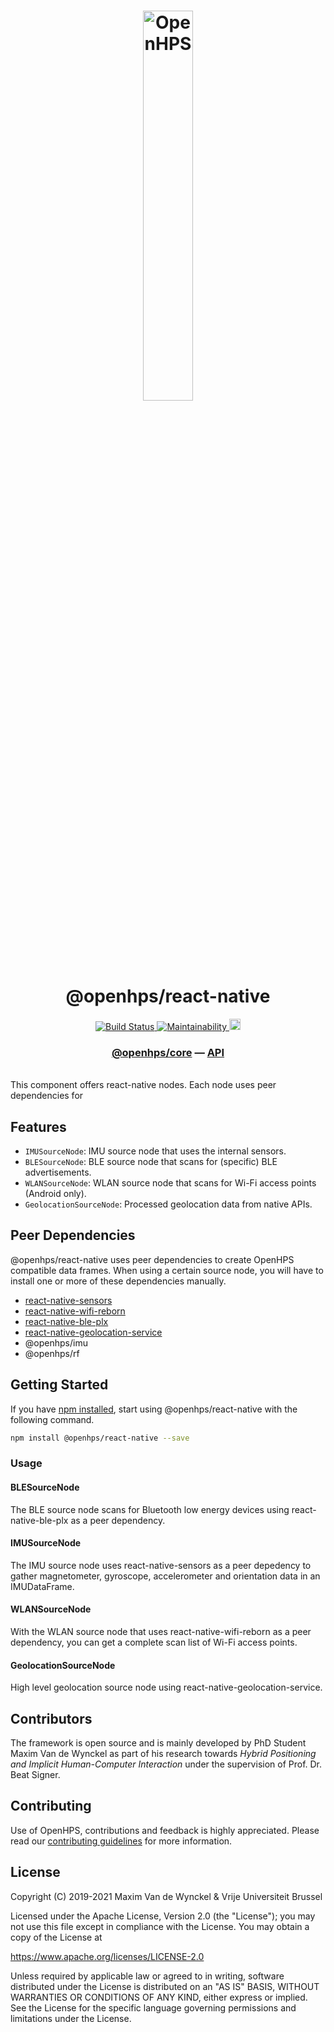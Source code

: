 <h1 align="center">
  <img alt="OpenHPS" src="https://openhps.org/images/logo_text-512.png" width="40%" /><br />
  @openhps/react-native
</h1>
<p align="center">
    <a href="https://github.com/OpenHPS/openhps-react-native/actions/workflows/main.yml" target="_blank">
        <img alt="Build Status" src="https://github.com/OpenHPS/openhps-react-native/actions/workflows/main.yml/badge.svg">
    </a>
    <a href="https://codeclimate.com/github/OpenHPS/openhps-react-native/" target="_blank">
        <img alt="Maintainability" src="https://img.shields.io/codeclimate/maintainability/OpenHPS/openhps-react-native">
    </a>
    <a href="https://badge.fury.io/js/@openhps%2Freact-native">
        <img src="https://badge.fury.io/js/@openhps%2Freact-native.svg" alt="npm version" height="18">
    </a>
</p>

<h3 align="center">
    <a href="https://github.com/OpenHPS/openhps-core">@openhps/core</a> &mdash; <a href="https://openhps.org/docs/react-native">API</a>
</h3>

<br />
This component offers react-native nodes. Each node uses peer dependencies for

## Features
- ```IMUSourceNode```: IMU source node that uses the internal sensors.
- ```BLESourceNode```: BLE source node that scans for (specific) BLE advertisements.
- ```WLANSourceNode```: WLAN source node that scans for Wi-Fi access points (Android only).
- ```GeolocationSourceNode```: Processed geolocation data from native APIs.

## Peer Dependencies
@openhps/react-native uses peer dependencies to create OpenHPS compatible data frames. When using a certain source node, you will have to install one or more of these dependencies manually.
- [react-native-sensors](https://www.npmjs.com/package/react-native-sensors)
- [react-native-wifi-reborn](https://www.npmjs.com/package/react-native-wifi-reborn)
- [react-native-ble-plx](https://www.npmjs.com/package/react-native-ble-plx)
- [react-native-geolocation-service](https://www.npmjs.com/package/react-native-geolocation-service)
- @openhps/imu
- @openhps/rf

## Getting Started
If you have [npm installed](https://www.npmjs.com/get-npm), start using @openhps/react-native with the following command.
```bash
npm install @openhps/react-native --save
```
### Usage

#### BLESourceNode
The BLE source node scans for Bluetooth low energy devices using react-native-ble-plx as a peer dependency.

#### IMUSourceNode
The IMU source node uses react-native-sensors as a peer depedency to gather magnetometer, gyroscope, accelerometer and orientation data in an IMUDataFrame.

#### WLANSourceNode
With the WLAN source node that uses react-native-wifi-reborn as a peer dependency, you can get a complete scan list of Wi-Fi access points. 

#### GeolocationSourceNode
High level geolocation source node using react-native-geolocation-service.

## Contributors
The framework is open source and is mainly developed by PhD Student Maxim Van de Wynckel as part of his research towards *Hybrid Positioning and Implicit Human-Computer Interaction* under the supervision of Prof. Dr. Beat Signer.

## Contributing
Use of OpenHPS, contributions and feedback is highly appreciated. Please read our [contributing guidelines](CONTRIBUTING.md) for more information.

## License
Copyright (C) 2019-2021 Maxim Van de Wynckel & Vrije Universiteit Brussel

Licensed under the Apache License, Version 2.0 (the "License"); you may not use this file except in compliance with the License. You may obtain a copy of the License at

https://www.apache.org/licenses/LICENSE-2.0

Unless required by applicable law or agreed to in writing, software distributed under the License is distributed on an "AS IS" BASIS, WITHOUT WARRANTIES OR CONDITIONS OF ANY KIND, either express or implied. See the License for the specific language governing permissions and limitations under the License.